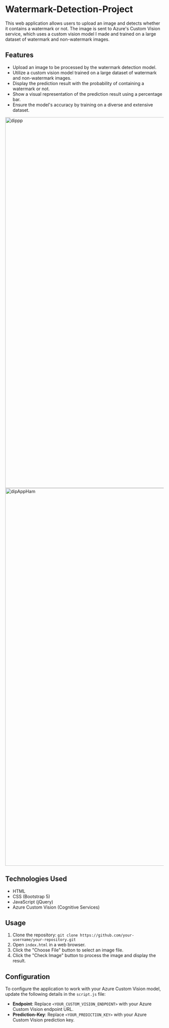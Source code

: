 # Watermark-Detection-Project


This web application allows users to upload an image and detects whether it contains a watermark or not. The image is sent to Azure's Custom Vision service,  which uses a custom vision model I made and trained on a large dataset of watermark and non-watermark images.

## Features
- Upload an image to be processed by the watermark detection model.
- Utilize a custom vision model trained on a large dataset of watermark and non-watermark images.
- Display the prediction result with the probability of containing a watermark or not.
- Show a visual representation of the prediction result using a percentage bar.
- Ensure the model's accuracy by training on a diverse and extensive dataset.
<img width="1178" alt="dippp" src="https://github.com/hamzashaukat111/Watermark-Detection-Project/assets/75229817/2ff128e4-64c1-4667-8184-940d77686c47">

<img width="1200" alt="dipAppHam" src="https://github.com/hamzashaukat111/Watermark-Detection-Project/assets/75229817/db8bc458-e835-4483-af7c-16f15228252d">

## Technologies Used

- HTML
- CSS (Bootstrap 5)
- JavaScript (jQuery)
- Azure Custom Vision (Cognitive Services)

## Usage

1. Clone the repository: `git clone https://github.com/your-username/your-repository.git`
2. Open `index.html` in a web browser.
3. Click the "Choose File" button to select an image file.
4. Click the "Check Image" button to process the image and display the result.

## Configuration

To configure the application to work with your Azure Custom Vision model, update the following details in the `script.js` file:

- **Endpoint**: Replace `<YOUR_CUSTOM_VISION_ENDPOINT>` with your Azure Custom Vision endpoint URL.
- **Prediction-Key**: Replace `<YOUR_PREDICTION_KEY>` with your Azure Custom Vision prediction key.
